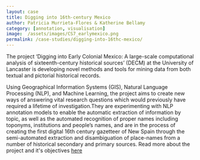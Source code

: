 ```yaml
---
layout: case
title: Digging into 16th-century Mexico
author: Patricia Murrieta-Flores & Katherine Bellamy
category: [annotation, visualisation]
image:  /assets/images/CS7_earlymexico.png
permalink: /case-studies/digging-into-16thc-mexico/
---
```


The project ‘Digging into Early Colonial Mexico: A large-scale computational analysis of sixteenth-century historical sources’ (DECM) at the University of Lancaster is
developing novel methods and tools for mining data from both textual and pictorial historical records.

Using Geographical Information Systems (GIS), Natural Language Processing (NLP), and Machine Learning, the project aims to create new
ways of answering vital research questions which would previously have required a lifetime of investigation.They are experimenting with
NLP annotation models to enable the automatic extraction of information by topic, as well as the automated
recognition of proper names including toponyms, institutions and people’s names, and are in the process of creating the first digital
16th century gazetteer of New Spain through the semi-automated extraction and disambiguation of place-names from a number of
historical secondary and primary sources. Read more about the project and it's objectives <a href="https://pro.europeana.eu/page/issue-12-pelagios#annotating-16th-century-mexican-historical-maps-with-recogito">here</a>
